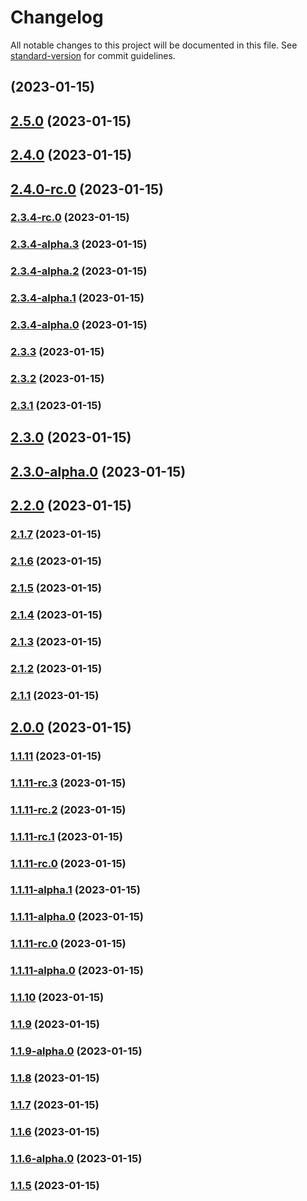 # Changelog

All notable changes to this project will be documented in this file. See [standard-version](https://github.com/conventional-changelog/standard-version) for commit guidelines.

## [](https://github.com/poechiang/jeffchi-logger/compare/v2.5.0...v) (2023-01-15)

## [2.5.0](https://github.com/poechiang/jeffchi-logger/compare/v2.4.0...v2.5.0) (2023-01-15)

## [2.4.0](https://github.com/poechiang/jeffchi-logger/compare/v2.4.0-rc.0...v2.4.0) (2023-01-15)

## [2.4.0-rc.0](https://github.com/poechiang/jeffchi-logger/compare/v2.3.4-rc.0...v2.4.0-rc.0) (2023-01-15)

### [2.3.4-rc.0](https://github.com/poechiang/jeffchi-logger/compare/v2.3.4-alpha.3...v2.3.4-rc.0) (2023-01-15)

### [2.3.4-alpha.3](https://github.com/poechiang/jeffchi-logger/compare/v2.3.4-alpha.2...v2.3.4-alpha.3) (2023-01-15)

### [2.3.4-alpha.2](https://github.com/poechiang/jeffchi-logger/compare/v2.3.4-alpha.1...v2.3.4-alpha.2) (2023-01-15)

### [2.3.4-alpha.1](https://github.com/poechiang/jeffchi-logger/compare/v2.3.4-alpha.0...v2.3.4-alpha.1) (2023-01-15)

### [2.3.4-alpha.0](https://github.com/poechiang/jeffchi-logger/compare/v2.3.3...v2.3.4-alpha.0) (2023-01-15)

### [2.3.3](https://github.com/poechiang/jeffchi-logger/compare/v2.3.2...v2.3.3) (2023-01-15)

### [2.3.2](https://github.com/poechiang/jeffchi-logger/compare/v2.3.1...v2.3.2) (2023-01-15)

### [2.3.1](https://github.com/poechiang/jeffchi-logger/compare/v2.3.0...v2.3.1) (2023-01-15)

## [2.3.0](https://github.com/poechiang/jeffchi-logger/compare/v2.3.0-alpha.0...v2.3.0) (2023-01-15)

## [2.3.0-alpha.0](https://github.com/poechiang/jeffchi-logger/compare/v2.2.0...v2.3.0-alpha.0) (2023-01-15)

## [2.2.0](https://github.com/poechiang/jeffchi-logger/compare/v2.1.7...v2.2.0) (2023-01-15)

### [2.1.7](https://github.com/poechiang/jeffchi-logger/compare/v2.1.6...v2.1.7) (2023-01-15)

### [2.1.6](https://github.com/poechiang/jeffchi-logger/compare/v2.1.5...v2.1.6) (2023-01-15)

### [2.1.5](https://github.com/poechiang/jeffchi-logger/compare/v2.1.4...v2.1.5) (2023-01-15)

### [2.1.4](https://github.com/poechiang/jeffchi-logger/compare/v2.1.3...v2.1.4) (2023-01-15)

### [2.1.3](https://github.com/poechiang/jeffchi-logger/compare/v2.1.2...v2.1.3) (2023-01-15)

### [2.1.2](https://github.com/poechiang/jeffchi-logger/compare/v2.1.1...v2.1.2) (2023-01-15)

### [2.1.1](https://github.com/poechiang/jeffchi-logger/compare/v2.1.0...v2.1.1) (2023-01-15)

## [2.0.0](https://github.com/poechiang/jeffchi-logger/compare/v1.1.11...v2.0.0) (2023-01-15)

### [1.1.11](https://github.com/poechiang/jeffchi-logger/compare/v1.1.11-rc.3...v1.1.11) (2023-01-15)

### [1.1.11-rc.3](https://github.com/poechiang/jeffchi-logger/compare/v1.1.11-rc.2...v1.1.11-rc.3) (2023-01-15)

### [1.1.11-rc.2](https://github.com/poechiang/jeffchi-logger/compare/v1.1.11-rc.1...v1.1.11-rc.2) (2023-01-15)

### [1.1.11-rc.1](https://github.com/poechiang/jeffchi-logger/compare/v1.1.11-alpha.1...v1.1.11-rc.1) (2023-01-15)

### [1.1.11-rc.0](https://github.com/poechiang/jeffchi-logger/compare/v1.1.11-alpha.1...v1.1.11-rc.0) (2023-01-15)

### [1.1.11-alpha.1](https://github.com/poechiang/jeffchi-logger/compare/v1.1.11-rc.0...v1.1.11-alpha.1) (2023-01-15)

### [1.1.11-alpha.0](https://github.com/poechiang/jeffchi-logger/compare/v1.1.11-rc.0...v1.1.11-alpha.0) (2023-01-15)

### [1.1.11-rc.0](https://github.com/poechiang/jeffchi-logger/compare/v1.1.11-alpha.0...v1.1.11-rc.0) (2023-01-15)

### [1.1.11-alpha.0](https://github.com/poechiang/jeffchi-logger/compare/v1.1.10...v1.1.11-alpha.0) (2023-01-15)

### [1.1.10](https://github.com/poechiang/jeffchi-logger/compare/v1.1.9...v1.1.10) (2023-01-15)

### [1.1.9](https://github.com/poechiang/jeffchi-logger/compare/v1.1.9-alpha.0...v1.1.9) (2023-01-15)

### [1.1.9-alpha.0](https://github.com/poechiang/jeffchi-logger/compare/v1.1.8...v1.1.9-alpha.0) (2023-01-15)

### [1.1.8](https://github.com/poechiang/jeffchi-logger/compare/v1.1.7...v1.1.8) (2023-01-15)

### [1.1.7](https://github.com/poechiang/jeffchi-logger/compare/v1.1.6...v1.1.7) (2023-01-15)

### [1.1.6](https://github.com/poechiang/jeffchi-logger/compare/v1.1.6-alpha.0...v1.1.6) (2023-01-15)

### [1.1.6-alpha.0](https://github.com/poechiang/jeffchi-logger/compare/v1.1.5...v1.1.6-alpha.0) (2023-01-15)

### [1.1.5](https://github.com/poechiang/jeffchi-logger/compare/v1.1.1...v1.1.5) (2023-01-15)
